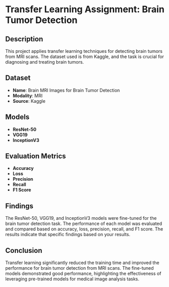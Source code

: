 # Transfer Learning Assignment: Brain Tumor Detection

## Description
This project applies transfer learning techniques for detecting brain tumors from MRI scans. The dataset used is from Kaggle, and the task is crucial for diagnosing and treating brain tumors.

## Dataset
- **Name**: Brain MRI Images for Brain Tumor Detection
- **Modality**: MRI
- **Source**: Kaggle

## Models
- **ResNet-50**
- **VGG19**
- **InceptionV3**

## Evaluation Metrics
- **Accuracy**
- **Loss**
- **Precision**
- **Recall**
- **F1 Score**

## Findings
The ResNet-50, VGG19, and InceptionV3 models were fine-tuned for the brain tumor detection task. The performance of each model was evaluated and compared based on accuracy, loss, precision, recall, and F1 score. The results indicate that specific findings based on your results.

## Conclusion
Transfer learning significantly reduced the training time and improved the performance for brain tumor detection from MRI scans. The fine-tuned models demonstrated good performance, highlighting the effectiveness of leveraging pre-trained models for medical image analysis tasks.
